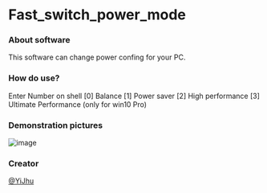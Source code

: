 # Fast_switch_power_mode

### About software
This software can change power confing for your PC.

### How do use?
  Enter Number on shell
  [0]     Balance
  [1]     Power saver
  [2]     High performance
  [3]     Ultimate Performance (only for win10 Pro)

### Demonstration pictures
  ![image](https://github.com/YiJhu/Fast_switch_power_mode/blob/master/pic.png)

### Creator
[@YiJhu](https://github.com/YiJhu)
